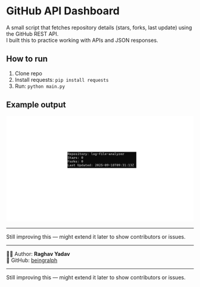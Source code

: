 # GitHub API Dashboard

A small script that fetches repository details (stars, forks, last update) using the GitHub REST API.  
I built this to practice working with APIs and JSON responses.

## How to run
1. Clone repo
2. Install requests: `pip install requests`
3. Run: `python main.py`

## Example output

![Github APi Dashoard Screenshot](screenshot.png)

---

Still improving this — might extend it later to show contributors or issues.

---

👨‍💻 Author: **Raghav Yadav**  
📌 GitHub: [beingralph](https://github.com/beingralph)

---

Still improving this — might extend it later to show contributors or issues.
